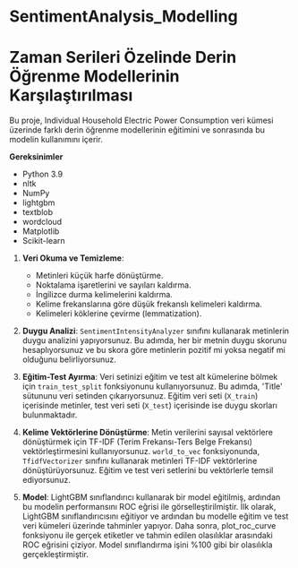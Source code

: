 # SentimentAnalysis_Modelling

# Zaman Serileri Özelinde Derin Öğrenme Modellerinin Karşılaştırılması

Bu proje, Individual Household Electric Power Consumption veri kümesi üzerinde farklı derin öğrenme modellerinin eğitimini ve sonrasında bu modelin kullanımını içerir.

 **Gereksinimler**
   - Python 3.9
   - nltk
   - NumPy
   - lightgbm
   - textblob
   - wordcloud
   - Matplotlib
   - Scikit-learn

1. **Veri Okuma ve Temizleme**: 
   - Metinleri küçük harfe dönüştürme.
   - Noktalama işaretlerini ve sayıları kaldırma.
   - İngilizce durma kelimelerini kaldırma.
   - Kelime frekanslarına göre düşük frekanslı kelimeleri kaldırma.
   - Kelimeleri köklerine çevirme (lemmatization).

2. **Duygu Analizi**: `SentimentIntensityAnalyzer` sınıfını kullanarak metinlerin duygu analizini yapıyorsunuz. Bu adımda, her bir metnin duygu skorunu hesaplıyorsunuz ve bu skora göre metinlerin pozitif mi yoksa negatif mi olduğunu belirliyorsunuz.

3. **Eğitim-Test Ayırma**: Veri setinizi eğitim ve test alt kümelerine bölmek için `train_test_split` fonksiyonunu kullanıyorsunuz. Bu adımda, 'Title' sütununu veri setinden çıkarıyorsunuz. Eğitim veri seti (`X_train`) içerisinde metinler, test veri seti (`X_test`) içerisinde ise duygu skorları bulunmaktadır. 

4. **Kelime Vektörlerine Dönüştürme**: Metin verilerini sayısal vektörlere dönüştürmek için TF-IDF (Terim Frekansı-Ters Belge Frekansı) vektörleştirmesini kullanıyorsunuz. `world_to_vec` fonksiyonunda, `TfidfVectorizer` sınıfını kullanarak metinleri TF-IDF vektörlerine dönüştürüyorsunuz. Eğitim ve test veri setlerini bu vektörlerle temsil ediyorsunuz.

5. **Model**: LightGBM sınıflandırıcı kullanarak bir model eğitilmiş, ardından bu modelin performansını ROC eğrisi ile görselleştirilmiştir. İlk olarak,  LightGBM sınıflandırıcısını eğitiyor ve ardından bu modelle eğitim ve test veri kümeleri üzerinde tahminler yapıyor. Daha sonra, plot_roc_curve fonksiyonu ile gerçek etiketler ve tahmin edilen olasılıklar arasındaki ROC eğrisini çiziyor. Model sınıflandırma işini %100 gibi bir olasılıkla gerçekleştirmiştir.



